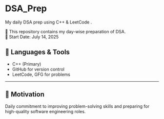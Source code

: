 # DSA_Prep
My daily DSA prep using C++ &amp; LeetCode .

🚀 This repository contains my day-wise preparation of DSA.  
📅 Start Date: July 14, 2025  

## 🔧 Languages & Tools
- C++ (Primary)
- GitHub for version control
- LeetCode, GFG for problems
---
## 🧠 Motivation
Daily commitment to improving problem-solving skills and preparing for high-quality software engineering roles.

